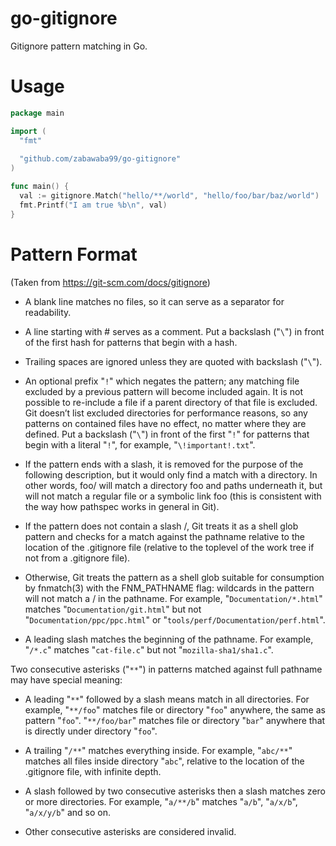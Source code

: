 # go-gitignore
Gitignore pattern matching in Go.

# Usage

```go
package main

import (
  "fmt"
  
  "github.com/zabawaba99/go-gitignore"
)

func main() {
  val := gitignore.Match("hello/**/world", "hello/foo/bar/baz/world")
  fmt.Printf("I am true %b\n", val)
}

```

# Pattern Format

(Taken from https://git-scm.com/docs/gitignore)

* A blank line matches no files, so it can serve as a separator for readability.

* A line starting with # serves as a comment. Put a backslash ("`\`") in front of the first hash for patterns that begin with a hash.

* Trailing spaces are ignored unless they are quoted with backslash ("`\`").

* An optional prefix "`!`" which negates the pattern; any matching file excluded by a previous pattern will become included again. It is not possible to re-include a file if a parent directory of that file is excluded. Git doesn’t list excluded directories for performance reasons, so any patterns on contained files have no effect, no matter where they are defined. Put a backslash ("`\`") in front of the first "`!`" for patterns that begin with a literal "`!`", for example, "`\!important!.txt`".

* If the pattern ends with a slash, it is removed for the purpose of the following description, but it would only find a match with a directory. In other words, foo/ will match a directory foo and paths underneath it, but will not match a regular file or a symbolic link foo (this is consistent with the way how pathspec works in general in Git).

* If the pattern does not contain a slash /, Git treats it as a shell glob pattern and checks for a match against the pathname relative to the location of the .gitignore file (relative to the toplevel of the work tree if not from a .gitignore file).

* Otherwise, Git treats the pattern as a shell glob suitable for consumption by fnmatch(3) with the FNM_PATHNAME flag: wildcards in the pattern will not match a / in the pathname. For example, "`Documentation/*.html`" matches "`Documentation/git.html`" but not "`Documentation/ppc/ppc.html`" or "`tools/perf/Documentation/perf.html`".

* A leading slash matches the beginning of the pathname. For example, "`/*.c`" matches "`cat-file.c`" but not "`mozilla-sha1/sha1.c`".

Two consecutive asterisks ("`**`") in patterns matched against full pathname may have special meaning:

* A leading "`**`" followed by a slash means match in all directories. For example, "`**/foo`" matches file or directory "`foo`" anywhere, the same as pattern "`foo`". "`**/foo/bar`" matches file or directory "`bar`" anywhere that is directly under directory "`foo`".

* A trailing "`/**`" matches everything inside. For example, "`abc/**`" matches all files inside directory "`abc`", relative to the location of the .gitignore file, with infinite depth.

* A slash followed by two consecutive asterisks then a slash matches zero or more directories. For example, "`a/**/b`" matches "`a/b`", "`a/x/b`", "`a/x/y/b`" and so on.

* Other consecutive asterisks are considered invalid.
